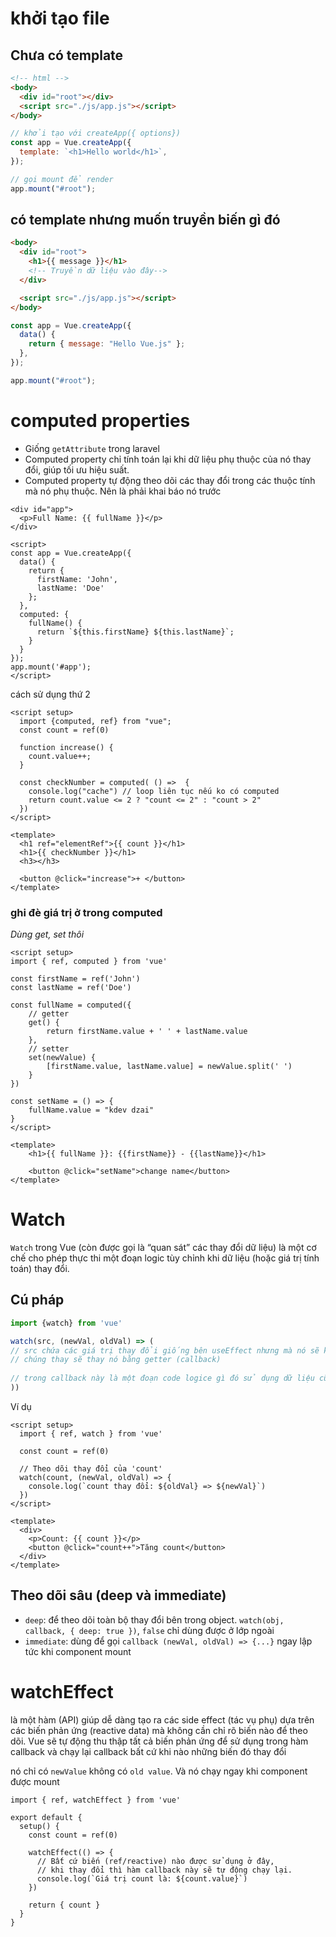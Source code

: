 # khởi tạo file

## Chưa có template

```html
<!-- html -->
<body>
  <div id="root"></div>
  <script src="./js/app.js"></script>
</body>
```

```js
// khởi tạo với createApp({ options})
const app = Vue.createApp({
  template: `<h1>Hello world</h1>`,
});

// gọi mount để render
app.mount("#root");
```

## có template nhưng muốn truyền biến gì đó

```html
<body>
  <div id="root">
    <h1>{{ message }}</h1>
    <!-- Truyền dữ liệu vào đây-->
  </div>

  <script src="./js/app.js"></script>
</body>
```

```js
const app = Vue.createApp({
  data() {
    return { message: "Hello Vue.js" };
  },
});

app.mount("#root");
```

# computed properties
- Giống `getAttribute` trong laravel
- Computed property chỉ tính toán lại khi dữ liệu phụ thuộc của nó thay đổi, giúp tối ưu hiệu suất.
- Computed property tự động theo dõi các thay đổi trong các thuộc tính mà nó phụ thuộc. Nên là phải khai báo nó trước

```vue
<div id="app">
  <p>Full Name: {{ fullName }}</p>
</div>

<script>
const app = Vue.createApp({
  data() {
    return {
      firstName: 'John',
      lastName: 'Doe'
    };
  },
  computed: {
    fullName() {
      return `${this.firstName} ${this.lastName}`;
    }
  }
});
app.mount('#app');
</script>

```

cách sử dụng thứ 2

```vue
<script setup>
  import {computed, ref} from "vue";
  const count = ref(0)

  function increase() {
    count.value++;
  }

  const checkNumber = computed( () =>  {
    console.log("cache") // loop liên tục nếu ko có computed
    return count.value <= 2 ? "count <= 2" : "count > 2"
  })
</script>

<template>
  <h1 ref="elementRef">{{ count }}</h1>
  <h1>{{ checkNumber }}</h1>
  <h3></h3>

  <button @click="increase">+ </button>
</template>

```

### ghi đè giá trị ở trong computed

*Dùng get, set thôi*

```vue
<script setup>
import { ref, computed } from 'vue'

const firstName = ref('John')
const lastName = ref('Doe')

const fullName = computed({
    // getter
    get() {
        return firstName.value + ' ' + lastName.value
    },
    // setter
    set(newValue) {
        [firstName.value, lastName.value] = newValue.split(' ')
    }
})

const setName = () => {
    fullName.value = "kdev dzai"
}
</script>

<template>
    <h1>{{ fullName }}: {{firstName}} - {{lastName}}</h1>

    <button @click="setName">change name</button>
</template>

```

# Watch
`Watch` trong Vue (còn được gọi là “quan sát” các thay đổi dữ liệu) là một cơ chế cho phép thực thi một đoạn logic tùy chỉnh khi dữ liệu (hoặc giá trị tính toán) thay đổi.

## Cú pháp 

```js
import {watch} from 'vue'

watch(src, (newVal, oldVal) => (
// src chứa các giá trị thay đổi giống bên useEffect nhưng mà nó sẽ không bắt obj.value 
// chúng thay sẽ thay nó bằng getter (callback)
    
// trong callback này là một đoạn code logice gì đó sử dụng dữ liệu cũ và mới
))
```

Ví dụ
```vue
<script setup>
  import { ref, watch } from 'vue'

  const count = ref(0)

  // Theo dõi thay đổi của 'count'
  watch(count, (newVal, oldVal) => {
    console.log(`count thay đổi: ${oldVal} => ${newVal}`)
  })
</script>

<template>
  <div>
    <p>Count: {{ count }}</p>
    <button @click="count++">Tăng count</button>
  </div>
</template>
```

## Theo dõi sâu (deep và immediate)

- `deep`: để theo dõi toàn bộ thay đổi bên trong object. `watch(obj, callback, { deep: true })`, `false` chỉ dùng được ở lớp ngoài
- `immediate`: dùng để gọi `callback (newVal, oldVal) => {...}` ngay lập tức khi component mount

# watchEffect 

là một hàm (API) giúp dễ dàng tạo ra các side effect (tác vụ phụ) dựa trên các biến phản ứng (reactive data) mà không cần chỉ rõ biến nào để theo dõi. Vue sẽ tự động thu thập tất cả biến phản ứng để sử dụng trong hàm callback và chạy lại callback bất cứ khi nào những biến đó thay đổi

nó chỉ có `newValue` không có `old value`. Và nó chạy ngay khi component được mount
```vue
import { ref, watchEffect } from 'vue'

export default {
  setup() {
    const count = ref(0)

    watchEffect(() => {
      // Bất cứ biến (ref/reactive) nào được sử dụng ở đây,
      // khi thay đổi thì hàm callback này sẽ tự động chạy lại.
      console.log(`Giá trị count là: ${count.value}`)
    })

    return { count }
  }
}

```